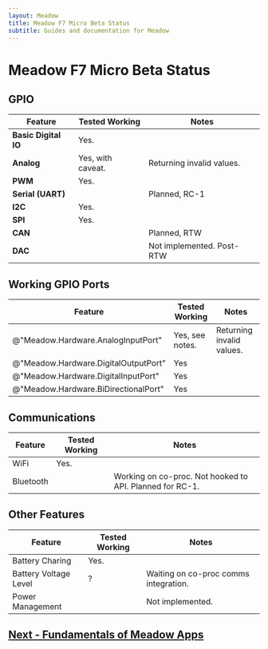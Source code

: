```yaml
---
layout: Meadow
title: Meadow F7 Micro Beta Status
subtitle: Guides and documentation for Meadow
---
```


# Meadow F7 Micro Beta Status

## GPIO

| Feature          | Tested Working      | Notes                             |
|------------------|---------------------|-----------------------------------|
| **Basic Digital IO** | Yes. | |
| **Analog**           | Yes, with caveat. | Returning invalid values. |
| **PWM**              | Yes. | |
| **Serial (UART)**    | | Planned, RC-1 |
| **I2C**              | Yes. | |
| **SPI**              | Yes. | |
| **CAN**              | | Planned, RTW |
| **DAC**              | | Not implemented. Post-RTW |

## Working GPIO Ports

| Feature          | Tested Working      | Notes                             |
|------------------|---------------------|-----------------------------------|
| @"Meadow.Hardware.AnalogInputPort" | Yes, see notes. | Returning invalid values. |
| @"Meadow.Hardware.DigitalOutputPort" | Yes | |
| @"Meadow.Hardware.DigitalInputPort" | Yes | |
| @"Meadow.Hardware.BiDirectionalPort" | Yes | |

## Communications

| Feature          | Tested Working      | Notes                             |
|------------------|---------------------|-----------------------------------|
| WiFi	| Yes. | |
| Bluetooth | | Working on co-proc. Not hooked to API. Planned for RC-1. |

## Other Features

| Feature          | Tested Working      | Notes                             |
|------------------|---------------------|-----------------------------------|
| Battery Charing  | Yes. |
| Battery Voltage Level | ? | Waiting on co-proc comms integration. |
| Power Management | | Not implemented. |

## [Next - Fundamentals of Meadow Apps](/Guides/Meadow_Basics/Apps/)
